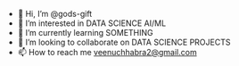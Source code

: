 - 👋 Hi, I’m @gods-gift
- 👀 I’m interested in DATA SCIENCE AI/ML
- 🌱 I’m currently learning SOMETHING
- 💞️ I’m looking to collaborate on DATA SCIENCE PROJECTS 
- 📫 How to reach me veenuchhabra2@gmail.com

<!---
gods-gift/gods-gift is a ✨ special ✨ repository because its `README.md` (this file) appears on your GitHub profile.
You can click the Preview link to take a look at your changes.
--->
